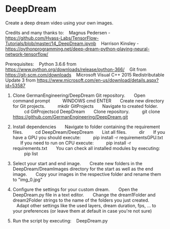 # DeepDream
Create a deep dream video using your own images.

Credits and many thanks to:
&nbsp;&nbsp;&nbsp;Magnus Pedersen - https://github.com/Hvass-Labs/TensorFlow-Tutorials/blob/master/14_DeepDream.ipynb
&nbsp;&nbsp;&nbsp;Harrison Kinsley - https://pythonprogramming.net/deep-dream-python-playing-neural-network-tensorflow/

Prerequisites:
&nbsp;&nbsp;&nbsp;Python 3.6.6 from https://www.python.org/downloads/release/python-366/
&nbsp;&nbsp;&nbsp;Git from https://git-scm.com/downloads
&nbsp;&nbsp;&nbsp;Microsoft Visual C++ 2015 Redistributable Update 3 from https://www.microsoft.com/en-us/download/details.aspx?id=53587
	
1)	Clone GermanEngineering/DeepDream Git repository.
&nbsp;&nbsp;&nbsp;&nbsp;&nbsp;&nbsp;Open command prompt
&nbsp;&nbsp;&nbsp;&nbsp;&nbsp;&nbsp;&nbsp;&nbsp;&nbsp;WINDOWS cmd ENTER
&nbsp;&nbsp;&nbsp;&nbsp;&nbsp;&nbsp;Create new directory for Git projects.
&nbsp;&nbsp;&nbsp;&nbsp;&nbsp;&nbsp;&nbsp;&nbsp;&nbsp;mkdir GitProjects
&nbsp;&nbsp;&nbsp;&nbsp;&nbsp;&nbsp;Navigate to created folder.
&nbsp;&nbsp;&nbsp;&nbsp;&nbsp;&nbsp;&nbsp;&nbsp;&nbsp;cd GitProjectscd DeepDream
&nbsp;&nbsp;&nbsp;&nbsp;&nbsp;&nbsp;Clone repository.
&nbsp;&nbsp;&nbsp;&nbsp;&nbsp;&nbsp;&nbsp;&nbsp;&nbsp;git clone https://github.com/GermanEngineering/DeepDream.git

2)	Install dependencies
&nbsp;&nbsp;&nbsp;&nbsp;&nbsp;&nbsp;Navigate to folder containing the requirement files.
&nbsp;&nbsp;&nbsp;&nbsp;&nbsp;&nbsp;&nbsp;&nbsp;&nbsp;cd DeepDream/DeepDream
&nbsp;&nbsp;&nbsp;&nbsp;&nbsp;&nbsp;List all files.
&nbsp;&nbsp;&nbsp;&nbsp;&nbsp;&nbsp;&nbsp;&nbsp;&nbsp;dir
&nbsp;&nbsp;&nbsp;&nbsp;&nbsp;&nbsp;If you have a GPU you should execute:
&nbsp;&nbsp;&nbsp;&nbsp;&nbsp;&nbsp;&nbsp;&nbsp;&nbsp;pip install -r requirementsGPU.txt
&nbsp;&nbsp;&nbsp;&nbsp;&nbsp;&nbsp;If you need to run on CPU execute:
&nbsp;&nbsp;&nbsp;&nbsp;&nbsp;&nbsp;&nbsp;&nbsp;&nbsp;pip install -r requirements.txt
&nbsp;&nbsp;&nbsp;&nbsp;&nbsp;&nbsp;You can check all installed modules by executing:
&nbsp;&nbsp;&nbsp;&nbsp;&nbsp;&nbsp;&nbsp;&nbsp;&nbsp;pip list

3)	Select your start and end image.
&nbsp;&nbsp;&nbsp;&nbsp;&nbsp;&nbsp;Create new folders in the DeepDream/DreamImages directory for the start as well as the end image.
&nbsp;&nbsp;&nbsp;&nbsp;&nbsp;&nbsp;Copy your images in the respective folder and rename them to "img_0.jpg"		
		
3)	Configure the settings for your custom dream.
&nbsp;&nbsp;&nbsp;&nbsp;&nbsp;&nbsp;Open the DeepDream.py file in a text editor.
&nbsp;&nbsp;&nbsp;&nbsp;&nbsp;&nbsp;Change the dream1Folder and dream2Folder strings to the name of the folders you just created.
&nbsp;&nbsp;&nbsp;Adapt other settings like the used layers, dream duration, fps, ... to your preferences (or leave them at default in case you're not sure)
	
4)	Run the script by executing:
&nbsp;&nbsp;&nbsp;DeepDream.py
